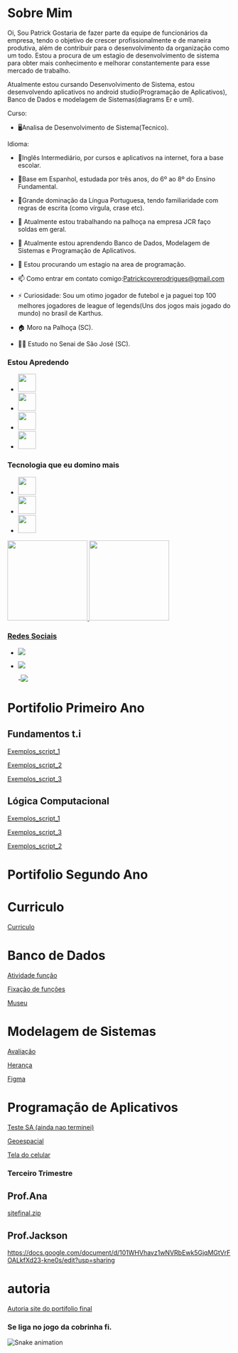 # Sobre Mim


Oi, Sou Patrick
Gostaria de fazer parte da equipe de funcionários da empresa, tendo o objetivo de crescer profissionalmente e de maneira produtiva, além de contribuir para o desenvolvimento da organização como um todo. Estou a procura de um estagio de desenvolvimento de sistema para obter mais conhecimento e melhorar constantemente para esse mercado de trabalho.

Atualmente estou cursando Desenvolvimento de Sistema, estou desenvolvendo aplicativos no android studio(Programação de Aplicativos), Banco de Dados e modelagem de Sistemas(diagrams Er e uml).

Curso: 
- 🖥️Analisa de Desenvolvimento de Sistema(Tecnico).

Idioma:

- 📖Inglês Intermediário, por cursos e aplicativos na internet, fora a base escolar.

- 📖Base em Espanhol, estudada por três anos, do 6º ao 8º do Ensino Fundamental.

- 📖Grande dominação da Língua Portuguesa, tendo familiaridade com regras de escrita (como vírgula, crase etc).

- 🔭 Atualmente estou trabalhando na palhoça na empresa JCR faço soldas em geral.
- 🌱 Atualmente estou aprendendo Banco de Dados, Modelagem de Sistemas e Programação de Aplicativos.
- 🤔 Estou procurando um estagio na area de programação.
- 📫 Como entrar em contato comigo:Patrickcovrerodrigues@gmail.com
- ⚡ Curiosidade: Sou um otimo jogador de futebol e ja paguei top 100 melhores jogadores de league of legends(Uns dos jogos mais jogado do mundo) no brasil de Karthus.
- 🏠 Moro na Palhoça (SC).
- 👨‍🎓 Estudo no Senai de São José (SC).

### Estou Apredendo

- <img src="https://cdn.jsdelivr.net/gh/devicons/devicon/icons/git/git-original.svg" width="40" height="40"/>  
- <img src="https://cdn.jsdelivr.net/gh/devicons/devicon/icons/androidstudio/androidstudio-original.svg" width="40" height="40"/>
- <img src="https://cdn.jsdelivr.net/gh/devicons/devicon/icons/linux/linux-original.svg" width="40" height="40"/>
- <img src="https://cdn.jsdelivr.net/gh/devicons/devicon/icons/postgresql/postgresql-original.svg" width="40" height="40"/>

### Tecnologia que eu domino mais
- <img src="https://cdn.jsdelivr.net/gh/devicons/devicon/icons/androidstudio/androidstudio-original.svg" width="40" height="40"/>
- <img src="https://cdn.jsdelivr.net/gh/devicons/devicon/icons/postgresql/postgresql-original.svg" width="40" height="40"/>
- <img src="https://cdn.jsdelivr.net/gh/devicons/devicon/icons/git/git-original.svg" width="40" height="40"/>  

<div>
<a href="https://github.com/Patrickcovre">
<img height="180em" src="https://github-readme-stats.vercel.app/api/top-langs/?username=Patrickcovre&layout=compact&langs_count=7&theme=dracula"/>
<img height="180em" src="https://github-readme-stats.vercel.app/api?username=Patrickcovre&show_icons=true&theme=dracula&include_all_commits=true&count_private=true"/>
</div>

### Redes Sociais 
- <a href="https://instagram.com/patrickcovrerodrigues" target="_blank"><img src="https://img.shields.io/badge/-Instagram-%23E4405F?style=for-the-badge&logo=instagram&logoColor=white" target="_blank"></a>
- <a href = "mailto:patrickcovrerodrigues@gmail.com"><img src="https://img.shields.io/badge/Gmail-D14836?style=for-the-badge&logo=gmail&logoColor=white" target="_blank"></a>

  -<a href="https://www.twitch.tv/patrickcovre" target="_blank"><img src="https://img.shields.io/badge/Twitch-9146FF?style=for-the-badge&logo=twitch&logoColor=white" target="_blank"></a>
                    
          
          
          
          
         
         

# Portifolio Primeiro Ano
## Fundamentos t.i
[Exemplos_script_1](fundamentosti/avaliaçaopratica)


[Exemplos_script_2](/avaliacao13)



[Exemplos_script_3](/provati.sh)
## Lógica Computacional
[Exemplos_script_1](logicacomputacional/exmplos.java)

[Exemplos_script_3](/portifolio2b)

[Exemplos_script_2](/portifolio2b.java)

# Portifolio Segundo Ano 

# Curriculo 
[Curriculo](https://github.com/Patrickcovre/Patrickcovre/blob/main/Curriculo/fotc.png)


# Banco de Dados

[Atividade função](https://github.com/Patrickcovre/Patrickcovre/blob/main/Banco%20de%20Dados/Atividade%20funções.sql)

[Fixação de funções](https://github.com/Patrickcovre/Patrickcovre/blob/main/Banco%20de%20Dados/Atividade%20de%20fixação%20Funções)

[Museu](https://github.com/Patrickcovre/Patrickcovre/blob/main/Banco%20de%20Dados/Museu.sql)

# Modelagem de Sistemas

[Avaliação](https://github.com/Patrickcovre/Patrickcovre/blob/main/Modelagem%20de%20Sistemas/Modelagem%20de%20Sistemas%20(Avaliação))

[Herança](https://docs.google.com/document/d/1Bzom3lwLUS7gpPwTne_Yd_BRKWY-xxWMPwqLnio9Nbc/edit?usp=sharing)

[Figma](https://www.figma.com/file/OPSvyCtBvQAax7GFAglPk6/agiotagem?node-id=103%3A2)

# Programação de Aplicativos
  
[Teste SA (ainda nao terminei)](https://github.com/Patrickcovre/Patrickcovre/blob/main/Teste%20SA%20(ainda%20nao%20terminei)/Codigo)

[Geoespacial](https://github.com/Patrickcovre/Patrickcovre/blob/main/Programção%20de%20aplicativo/Geoespacial)

[Tela do celular](https://docs.google.com/document/d/13KP7L24ZLL4GnggWlBgeC5yR8HOVxHEmUmh0TzXy_7g/edit?usp=sharing)

### Terceiro Trimestre

## Prof.Ana
[sitefinal.zip](https://github.com/Patrickcovre/Patrickcovre/files/10175298/sitefinal.zip)

## Prof.Jackson
https://docs.google.com/document/d/101WHVhavz1wNVRbEwk5GjqMGtVrFOALkfXd23-kne0s/edit?usp=sharing
  # autoria
  [Autoria site do portifolio final](https://github.com/Patrickcovre/Patrickcovre/blob/main/Autoria)
  
### Se liga no jogo da cobrinha fi. 
![Snake animation](https://github.com/Patrickcovre/Patrickcovre/blob/output/github-contribution-grid-snake.svg)








